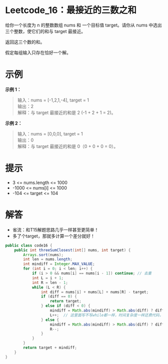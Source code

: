 # Leetcode_16：最接近的三数之和

给你一个长度为 n 的整数数组 nums 和 一个目标值 target。请你从 nums 中选出三个整数，使它们的和与 target 最接近。

返回这三个数的和。

假定每组输入只存在恰好一个解。

# 示例

**示例 1：**

>输入：nums = [-1,2,1,-4], target = 1  
输出：2  
解释：与 target 最接近的和是 2 (-1 + 2 + 1 = 2)。

**示例 2：**

>输入：nums = [0,0,0], target = 1  
输出：0  
解释：与 target 最接近的和是 0（0 + 0 + 0 = 0）。


# 提示

- 3 <= nums.length <= 1000
- -1000 <= nums[i] <= 1000
- -104 <= target <= 104


# 解答
- 省流：和T15解题思路几乎一样甚至更简单！
- 多了个target，那就多计算一个差分就好！
```java
public class code16 {
    public int threeSumClosest(int[] nums, int target) {
        Arrays.sort(nums);
        int len = nums.length;
        int mindiff = Integer.MAX_VALUE;
        for (int i = 0; i < len; i++) {
            if (i > 0 && nums[i] == nums[i - 1]) continue; // 去重
            int L = i + 1;
            int R = len - 1;
            while (L < R) {
                int diff = nums[i] + nums[L] + nums[R] - target;
                if (diff == 0) {
                    return target;
                } else if (diff < 0) {
                    mindiff = Math.abs(mindiff) > Math.abs(diff) ? diff : mindiff;
                    L++;  // 这里面写不写while都一样，时间复杂度一样还费代码，还不如不写...
                } else {
                    mindiff = Math.abs(mindiff) > Math.abs(diff) ? diff : mindiff;
                    R--;
                }
            }
        }
        return target + mindiff;
    }
}

```